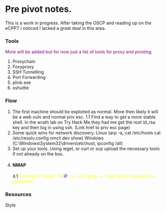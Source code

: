 # Pre pivot notes.
This is a work in progress. After taking the OSCP and reading up on the eCPPT I noticed I lacked a great deal in this area.

### Tools
<pr> More will be added but for now just a list of tools for proxy and pivoting. 
1. Proxychain<br />
2. Foxyproxy<br />
3. SSH Tunnelling<br />
4. Port Forwarding<br />
5. plink.exe<br />
6. sshuttle<br />

### Flow
1. The first machine should be exploited as normal. More then likely it will be a web vuln and normal priv esc. 
    1.1 Find a way to get a more stable shell. In the wrath lab on Try Hack Me they had me get the root id_rsa key and then log in using ssh. (Link href to priv esc page)
2. Some quick wins for network discovery. Linux (arp -a, cat /etc/hosts cat /etc/resolv.config nmcli dev show) Windows (C:\Windows\System32\drivers\etc\host, ipconfig /all)
3. Set up your tools. Using wget, or curl or scp upload the necessary tools if not already on the box. 
4. #### NMAP 
    4.1 <yl>Command: nmap -T4 <pr>IP</pr> -vv -sn | grep -v "host down, received no-
response"

### Resources






Style
<style>
pr { color: purple   }
yl { color: yellow }
</style>